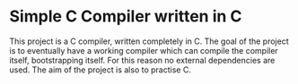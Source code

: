 # Simple C Compiler written in C
This project is a C compiler, written completely in C. The goal of the project is to 
eventually have a working compiler which can compile the compiler itself, bootstrapping itself.
For this reason no external dependencies are used. The aim of the project is also to practise C.

